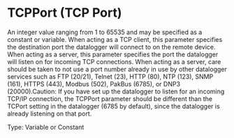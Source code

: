 # TCPPort (TCP Port)

An integer value ranging from 1 to 65535 and may be specified as a constant or variable. When acting as a TCP client, this parameter specifies the destination port the datalogger will connect to on the remote device. When acting as a server, this parameter specifies the port the datalogger will listen on for incoming TCP connections. When acting as a server, care should be taken to not use a port number already in use by other datalogger services such as FTP (20/21), Telnet (23), HTTP (80), NTP (123), SNMP (161), HTTPS (443), Modbus (502), PakBus (6785), or DNP3 (20000).Caution: If you have set up the datalogger to listen for an incoming TCP/IP connection, the TCPPort parameter should be different than the TCPort setting in the datalogger (6785 by default), since the datalogger is already listening on that port.

Type: Variable or Constant
